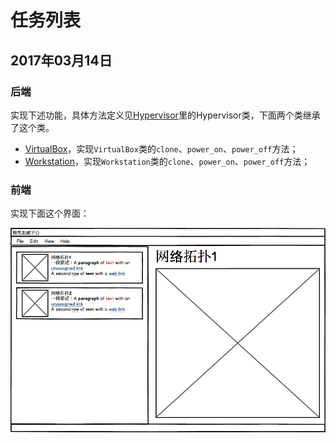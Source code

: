 # 任务列表

## 2017年03月14日

### 后端

实现下述功能，具体方法定义见[Hypervisor](mt_core/backends/__init__.py)里的Hypervisor类，下面两个类继承了这个类。

- [VirtualBox](mt_core/backends/virtualbox.py)，实现`VirtualBox`类的`clone`、`power_on`、`power_off`方法；
- [Workstation](mt_core/backends/workstation.py)，实现`Workstation`类的`clone`、`power_on`、`power_off`方法；

### 前端

实现下面这个界面：

![界面](docs/source/_static/topo_list.png)
